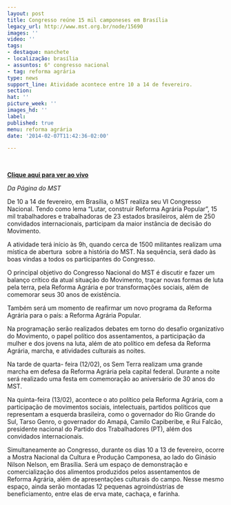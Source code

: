 ```yaml
---
layout: post
title: Congresso reúne 15 mil camponeses em Brasília
legacy_url: http://www.mst.org.br/node/15690
images: ''
video: ''
tags:
- destaque: manchete
- localização: brasília
- assuntos: 6° congresso nacional
- tag: reforma agrária
type: news
support_line: Atividade acontece entre 10 a 14 de fevereiro.
section: 
hat: ''
picture_week: ''
images_hd: ''
label: 
published: true
menu: reforma agrária
date: '2014-02-07T11:42:36-02:00'

---
```

<p>&nbsp;</p><p><a target="_blank" href="http://pt.twitcasting.tv/midianinja"><strong>Clique aqui para ver ao vivo</strong></a></p><p><em>Da Página do MST</em></p><p>De 10 a 14 de fevereiro, em Brasília, o MST realiza seu VI Congresso Nacional. Tendo como lema “Lutar, construir Reforma Agrária Popular”, 15 mil trabalhadores e trabalhadoras de 23 estados brasileiros, além de 250 convidados internacionais, participam da maior instância de decisão do Movimento.&nbsp;</p><p>A atividade terá início às 9h, quando cerca de 1500 militantes realizam uma mística de abertura &nbsp;sobre a história do MST. Na sequência, será dado às boas vindas a todos os participantes do Congresso.</p><p>O principal objetivo do Congresso Nacional do MST é discutir e fazer um balanço crítico da atual situação do Movimento, traçar novas formas de luta pela terra, pela Reforma Agrária e por transformações sociais, além de comemorar seus 30 anos de existência.</p><p>Também será um momento de reafirmar um novo programa da Reforma Agrária para o país: a Reforma Agrária Popular.</p><p>Na programação serão realizados debates em torno do desafio organizativo do Movimento, o papel político dos assentamentos, a participação da mulher e dos jovens na luta, além de ato político em defesa da Reforma Agrária, marcha, e atividades culturais as noites.</p><p>Na tarde de quarta- feira (12/02), os Sem Terra realizam uma grande marcha em defesa da Reforma Agrária pela capital federal. Durante a noite será realizado uma festa em comemoração ao aniversário de 30 anos do MST.</p><p>Na quinta-feira (13/02), acontece o ato político pela Reforma Agrária, com a participação de movimentos sociais, intelectuais, partidos políticos que representam a esquerda brasileira, como o governador do Rio Grande do Sul, Tarso Genro, o governador do Amapá, Camilo Capiberibe, e Rui Falcão, presidente nacional do Partido dos Trabalhadores (PT), além dos convidados internacionais.</p><p>Simultaneamente ao Congresso, durante os dias 10 a 13 de fevereiro, ocorre a Mostra Nacional da Cultura e Produção Camponesa, ao lado do Ginásio Nilson Nelson, em Brasília. Será um espaço de demonstração e comercialização dos alimentos produzidos pelos assentamentos de Reforma Agrária, além de apresentações culturais do campo. Nesse mesmo espaço, ainda serão montadas 12 pequenas agroindústrias de beneficiamento, entre elas de erva mate, cachaça, e farinha.&nbsp;</p><p>&nbsp;</p><p>&nbsp;</p>
